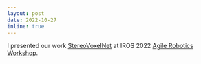 ```yaml
---
layout: post
date: 2022-10-27
inline: true
---
```


I presented our work <a href="/stereovoxelnet">StereoVoxelNet</a> at IROS 2022 <a href="https://wp.nyu.edu/workshopiros2022agilerobotics/">Agile Robotics Workshop</a>.